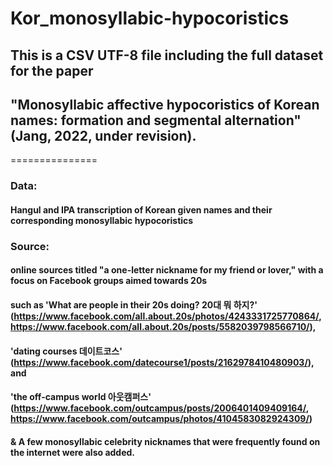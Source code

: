 # Kor_monosyllabic-hypocoristics

## This is a CSV UTF-8 file including the full dataset for the paper 
## "Monosyllabic affective hypocoristics of Korean names: formation and segmental alternation" (Jang, 2022, under revision).

===============

### 
### Data:
#### Hangul and IPA transcription of Korean given names and their corresponding monosyllabic hypocoristics

### 
### Source: 
#### online sources titled "a one-letter nickname for my friend or lover," with a focus on Facebook groups aimed towards 20s
#### such as 'What are people in their 20s doing? 20대 뭐 하지?' (https://www.facebook.com/all.about.20s/photos/4243331725770864/, https://www.facebook.com/all.about.20s/posts/5582039798566710/),
#### 'dating courses 데이트코스' (https://www.facebook.com/datecourse1/posts/2162978410480903/), and 
#### 'the off-campus world 아웃캠퍼스' (https://www.facebook.com/outcampus/posts/2006401409409164/, https://www.facebook.com/outcampus/photos/4104583082924309/)
#### & A few monosyllabic celebrity nicknames that were frequently found on the internet were also added.
